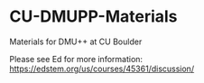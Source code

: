 # CU-DMUPP-Materials
Materials for DMU++ at CU Boulder

Please see Ed for more information: https://edstem.org/us/courses/45361/discussion/
